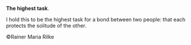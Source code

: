 **The highest task**.

I hold this to be the highest task for a bond between two people: that each protects the solitude of the other.

©Rainer Maria Rilke


